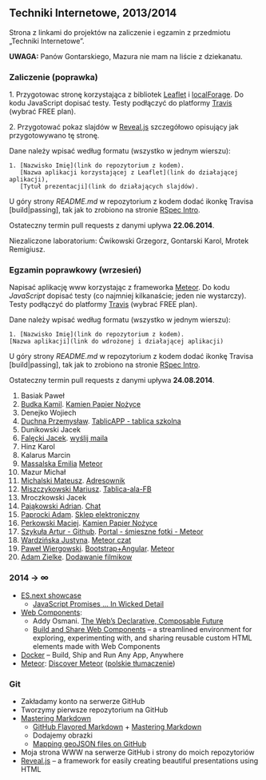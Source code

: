 ## Techniki Internetowe, 2013/2014

Strona z linkami do projektów na zaliczenie i egzamin z przedmiotu „Techniki Internetowe”.

**UWAGA:** Panów Gontarskiego, Mazura nie mam na liście z dziekanatu.

### Zaliczenie (poprawka)

1\. Przygotowac stronę korzystająca z bibliotek [Leaflet](http://leafletjs.com/)
i [localForage](https://github.com/mozilla/localForage).
Do kodu JavaScript dopisać testy. Testy podłączyć do
platformy [Travis](https://travis-ci.com/plans) (wybrać FREE plan).

2\. Przygotować pokaz slajdów w [Reveal.js](http://lab.hakim.se/reveal-js/)
szczegółowo opisujący jak przygotowywano tę stronę.

Dane należy wpisać według formatu (wszystko w jednym wierszu):

    1. [Nazwisko Imię](link do repozytorium z kodem).
       [Nazwa aplikacji korzystającej z Leaflet](link do działającej aplikacji),
       [Tytuł prezentacji](link do działających slajdów).

U góry strony *README.md* w repozytorium z kodem dodać ikonkę Travisa [build|passing],
tak jak to zrobiono na stronie [RSpec Intro](https://github.com/wbzyl/ruby-intro).

Ostateczny termin pull requests z danymi upływa **22.06.2014**.

Niezaliczone laboratorium: Ćwikowski Grzegorz, Gontarski Karol, Mrotek Remigiusz.


### Egzamin poprawkowy (wrzesień)

Napisać aplikację www korzystając z frameworka [Meteor](https://www.meteor.com/).
Do kodu *JavaScript* dopisać testy (co najmniej kilkanaście; jeden nie wystarczy).
Testy podłączyć do platformy [Travis](https://travis-ci.com/plans) (wybrać FREE plan).

Dane należy wpisać według formatu (wszystko w jednym wierszu):

    1. [Nazwisko Imię](link do repozytorium z kodem).
    [Nazwa aplikacji](link do wdrożonej i działającej aplikacji)

U góry strony *README.md* w repozytorium z kodem dodać ikonkę Travisa [build|passing],
tak jak to zrobiono na stronie [RSpec Intro](https://github.com/wbzyl/ruby-intro).

Ostateczny termin pull requests z danymi upływa **24.08.2014**.

1. Basiak Paweł
1. [Budka Kamil](https://github.com/kbudka/KPN). [Kamien Papier Nożyce](http://knp.meteor.com)
1. Denejko Wojiech
1. [Duchna Przemysław](https://github.com/bizgho/tablicAPP). [TablicAPP - tablica szkolna](http://tablica22.meteor.com)
1. Dunikowski Jacek
1. [Falęcki Jacek](https://github.com/jfalecki/meteor_projekt). [wyślij maila](http://techintntertest1.meteor.com/) 
1. Hinz Karol
1. Kalarus Marcin
1. [Massalska Emilia](https://github.com/emassalska/meteor) [Meteor](http://emitest.meteor.com/)
1. Mazur Michał
1. [Michalski Mateusz](https://github.com/matismatis93/MeteorApp). [Adresownik](http://adresownik.meteor.com)
1. [Miszczykowski Mariusz](https://github.com/miszczyk/meteor-fbapp). [Tablica-ala-FB](http://fb-app2.meteor.com/)
1. Mroczkowski Jacek
1. [Pająkowski Adrian](https://github.com/apajakowski/chat). [Chat](http://apka.meteor.com)
1. [Paprocki Adam](https://github.com/paprot/TI). [Sklep elektroniczny](http://elektrasklep.meteor.com)
1. [Perkowski Maciej](https://github.com/mperkowski/KNP). [Kamien Papier Nożyce](http://knp.meteor.com)
1. [Szykuła Artur - Github](https://github.com/aszykula/FotoApp-Meteor). [Portal - śmieszne fotki - Meteor](http://aszykula.meteor.com/)
1. [Wardzińska Justyna](https://github.com/wardzinskaj/czat). [Meteor czat](http://wardzinskaj.meteor.com/)
1. [Paweł Wiergowski](https://github.com/pwiergowski). [Bootstrap+Angular](http://pwiergowski.github.io/). [Meteor](https://github.com/pwiergowski/pwiergowski-ti-meteor)
1.  [Adam Zielke](https://github.com/AdamZielke/meteor). [Dodawanie filmikow](http://adamzielke.meteor.com/)


### 2014 → ∞

- [ES.next showcase](https://github.com/sindresorhus/esnext-showcase)
  - [JavaScript Promises ... In Wicked Detail](http://mattgreer.org/articles/promises-in-wicked-detail/)
- [Web Components](http://w3c.github.io/webcomponents/explainer/):
  * Addy Osmani.
  [The Web’s Declarative, Composable Future](http://addyosmani.com/blog/the-webs-declarative-composable-future/)
  * [Build and Share Web Components](https://ele.io/) – a streamlined environment for exploring,
  experimenting with, and sharing reusable custom HTML elements made with Web Components
- [Docker](http://www.docker.com/) –  Build, Ship and Run Any App, Anywhere
- [Meteor](https://www.meteor.com/):
  [Discover Meteor](http://book.discovermeteor.com/)
  ([polskie tłumaczenie](http://pl.discovermeteor.com/))


### Git

- Zakładamy konto na serwerze GitHub
- Tworzymy pierwsze repozytorium na GitHub
- [Mastering Markdown](http://daringfireball.net/projects/markdown/syntax)
  - [GitHub Flavored Markdown](http://guides.github.com/overviews/mastering-markdown/) +
    [Mastering Markdown](http://guides.github.com/overviews/mastering-markdown/)
  - Dodajemy obrazki
  - [Mapping geoJSON files on GitHub](https://help.github.com/articles/mapping-geojson-files-on-github)
- Moja strona WWW na serwerze GitHub i strony do moich repozytoriów
- [Reveal.js](https://github.com/hakimel/reveal.js) –
  a framework for easily creating beautiful presentations using HTML
